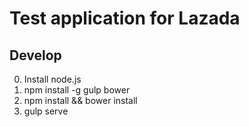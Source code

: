 Test application for Lazada
===========================

Develop
-------
0. Install node.js
1. npm install -g gulp bower
2. npm install && bower install
3. gulp serve
